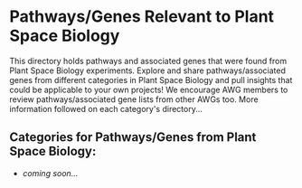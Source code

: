 # Pathways/Genes Relevant to Plant Space Biology

This directory holds pathways and associated genes that were found from Plant Space Biology experiments. Explore and share pathways/associated genes from different categories in Plant Space Biology and pull insights that could be applicable to your own projects! We encourage AWG members to review pathways/associated gene lists from other AWGs too. More information followed on each category's directory...

## Categories for Pathways/Genes from Plant Space Biology:

- *coming soon...*
